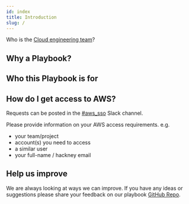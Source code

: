 ```yaml
---
id: index
title: Introduction
slug: /
---
```


Who is the [Cloud engineering team](/the_team)?

## Why a Playbook?


## Who this Playbook is for

## How do I get access to AWS?

Requests can be posted in the [#aws_sso](https://hackit-lbh.slack.com/archives/C01CY495YJY) Slack channel.

Please provide information on your AWS access requirements. e.g.
- your team/project
- account(s) you need to access
- a similar user
- your full-name / hackney email

## Help us improve
We are always looking at ways we can improve. If you have any ideas or suggestions please share your feedback on our playbook [GitHub Repo](https://github.com/LBHackney-IT/Infrastructure-Playbook).
